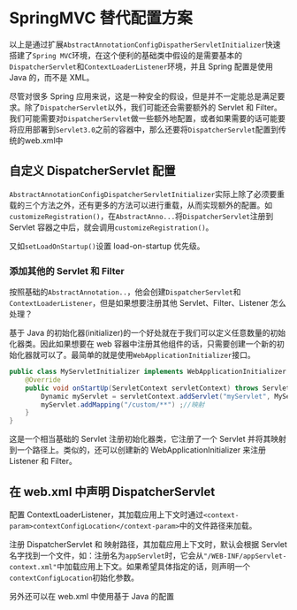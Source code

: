 # SpringMVC 替代配置方案

以上是通过扩展`AbstractAnnotationConfigDispatherServletInitializer`快速搭建了`Spring MVC`环境，在这个便利的基础类中假设的是需要基本的`DispatcherServlet`和`ContextLoaderListener`环境，并且 Spring 配置是使用 Java 的，而不是 XML。

尽管对很多 Spring 应用来说，这是一种安全的假设，但是并不一定能总是满足要求。除了`DispatcherServlet`以外，我们可能还会需要额外的 Servlet 和 Filter。我们可能需要对`DispatcherServlet`做一些额外地配置，或者如果需要的话可能要将应用部署到`Servlet3.0`之前的容器中，那么还要将`DispatcherServlet`配置到传统的web.xml中

## 自定义 DispatcherServlet 配置

`AbstractAnnotationConfigDispatcherServletInitializer`实际上除了必须要重载的三个方法之外，还有更多的方法可以进行重载，从而实现额外的配置。如`customizeRegistration()`，在`AbstractAnno...`将`DispatcherServlet`注册到 Servlet 容器之中后，就会调用`customizeRegistration()`。

又如`setLoadOnStartup()`设置 load-on-startup 优先级。

### 添加其他的 Servlet 和 Filter

按照基础的`AbstractAnnotation..`，他会创建`DispatcherServlet`和`ContextLoaderListener`，但是如果想要注册其他 Servlet、Filter、Listener 怎么处理？

基于 Java 的初始化器(initializer)的一个好处就在于我们可以定义任意数量的初始化器类。因此如果想要在 web 容器中注册其他组件的话，只需要创建一个新的初始化器就可以了。最简单的就是使用`WebApplicationInitializer`接口。

```java
public class MyServletInitializer implements WebApplicationInitializer {
    @Override
    public void onStartUp(ServletContext servletContext) throws ServletException{
        Dynamic myServlet = servletContext.addServlet("myServlet", MyServlet.class) ;//注册
        myServlet.addMapping("/custom/**") ;//映射
    }
}
```
这是一个相当基础的 Servlet 注册初始化器类，它注册了一个 Servlet 并将其映射到一个路径上。类似的，还可以创建新的 WebApplicationInitializer 来注册 Listener 和 Filter。

## 在 web.xml 中声明 DispatcherServlet

配置 ContextLoaderListener，其加载应用上下文时通过`<context-param>contextConfigLocation</context-param>`中的文件路径来加载。

注册 DispatcherServlet 和 映射路径，其加载应用上下文时，默认会根据 Servlet 名字找到一个文件，如：注册名为`appServlet`时，它会从`"/WEB-INF/appServlet-context.xml"`中加载应用上下文。如果希望具体指定的话，则声明一个`contextConfigLocation`初始化参数。

另外还可以在 web.xml 中使用基于 Java 的配置